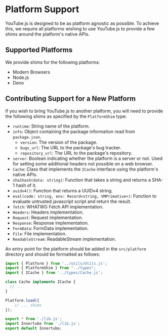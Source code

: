 # Platform Support

YouTube.js is designed to be as platform agnostic as possible. To achieve this, we require all platforms wishing to use YouTube.js to provide a few shims around the platform's native APIs.

## Supported Platforms

We provide shims for the following platforms:

- Modern Browsers
- Node.js
- Deno

## Contributing Support for a New Platform

If you wish to bring YouTube.js to another platform, you will need to provide the following shims as specified by the `PlatformShim` type:

- `runtime`: String name of the platform.
- `info`: Object containing the package information read from `package.json`.
  - `version`: The version of the package.
  - `bugs_url`: The URL to the package's bug tracker.
  - `repository_url`: The URL to the package's repository.
- `server`: Boolean indicating whether the platform is a server or not. Used for setting some additional headers not possible on a web browser.
- `Cache`: Class that implements the `ICache` interface using the platform's native APIs.
- `sha1hash(data: string)`: Function that takes a string and returns a SHA-1 hash of it.
- `uuidv4()`: Function that returns a UUIDv4 string.
- `eval(code: string, env: Record<string, VMPrimative>)`: Function to evaluate untrusted javascript script and return the result.
- `fetch`: WHATWG Fetch API implementation.
- `Headers`: Headers implementation.
- `Request`: Request implementation.
- `Response`: Response implementation.
- `FormData`: FormData implementation.
- `File`: File implementation.
- `ReadableStream`: ReadableStream implementation.

An entry point for the platform should be added in the `src/platform` directory and should be formatted as follows:

```ts
import { Platform } from '../utils/Utils.js';
import { PlatformShim } from "../types";
import { ICache } from '../types/Cache.js';

class Cache implements ICache {
  // ...
}

Platform.load({
    // ... shims
});

export * from './lib.js';
import Innertube from './lib.js';
export default Innertube;
```
